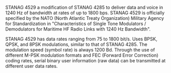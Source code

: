 STANAG 4529 a modification of STANAG 4285 to deliver data and voice in 1240 Hz of bandwidth at rates of up to 1800 bps. STANAG 4529 is officially specified by the NATO (North Atlantic Treaty Organization) Military Agency for Standardization in "Characteristics of Single Tone Modulators / Demodulators for Maritime HF Radio Links with 1240 Hz Bandwidth".

STANAG 4529 has data rates ranging from 75 to 1800 bit/s. Uses BPSK, QPSK, and 8PSK modulations, similar to that of STANAG 4285. The modulation speed (symbol rate) is always 1200 Bd. Through the use of different M-PSK modulation formats and FEC (Forward Error Correction) coding rates, serial binary user information (raw data) can be transmitted at different user data rates.